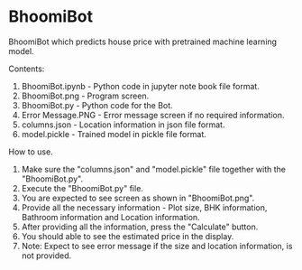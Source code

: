 # BhoomiBot
BhoomiBot which predicts house price with pretrained machine learning model.

Contents:

1. BhoomiBot.ipynb - Python code in jupyter note book file format.
2. BhoomiBot.png - Program screen.
3. BhoomiBot.py - Python code for the Bot.
4. Error Message.PNG - Error message screen if no required information.
5. columns.json - Location information in json file format.
6. model.pickle - Trained model in pickle file format.

How to use.

1. Make sure the "columns.json" and "model.pickle" file together with the 
"BhoomiBot.py". 
2. Execute the "BhoomiBot.py" file. 
3. You are expected to see screen as shown in "BhoomiBot.png". 
4. Provide all the necessary information - Plot size, BHK information,
Bathroom information and Location information.
5. After providing all the information, press the "Calculate" button.
6. You should able to see the estimated price in the display.
5. Note: Expect to see error message if the size and location information,
is not provided.
